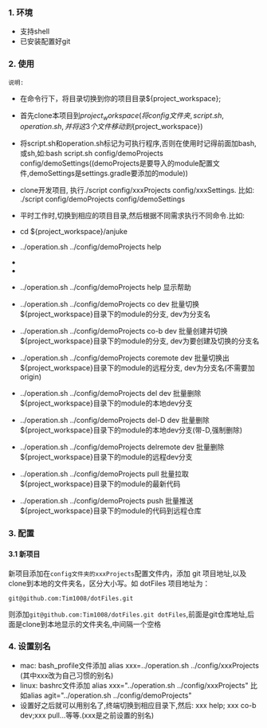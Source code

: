 ### 1. 环境
- 支持shell
- 已安装配置好git

### 2. 使用
`说明:`

- 在命令行下，将目录切换到你的项目目录${project_workspace};
- 首先clone本项目到${project_workspace}(将config文件夹,script.sh,operation.sh,并将这3个文件移动到${project_workspace})
- 将script.sh和operation.sh标记为可执行程序,否则在使用时记得前面加bash,或sh,如:bash script.sh config/demoProjects config/demoSettings((demoProjects是要导入的module配置文件,demoSettings是settings.gradle要添加的module))
- clone开发项目, 执行./script config/xxxProjects config/xxxSettings. 比如: ./script config/demoProjects config/demoSettings

- 平时工作时,切换到相应的项目目录,然后根据不同需求执行不同命令.比如:
- cd ${project_workspace}/anjuke
- ../operation.sh ../config/demoProjects help
- 
- 
- ../operation.sh ../config/demoProjects help                           显示帮助
- ../operation.sh ../config/demoProjects co dev                         批量切换${project_workspace}目录下的module的分支, dev为分支名
- ../operation.sh ../config/demoProjects co-b dev                       批量创建并切换${project_workspace}目录下的module的分支, dev为要创建及切换的分支名
- ../operation.sh ../config/demoProjects coremote dev                   批量切换出${project_workspace}目录下的module的远程分支, dev为分支名(不需要加origin)
- ../operation.sh ../config/demoProjects del dev                        批量删除${project_workspace}目录下的module的本地dev分支
- ../operation.sh ../config/demoProjects del-D dev                      批量删除${project_workspace}目录下的module的本地dev分支(带-D,强制删除)
- ../operation.sh ../config/demoProjects delremote dev                  批量删除${project_workspace}目录下的module的远程dev分支
- ../operation.sh ../config/demoProjects pull                           批量拉取${project_workspace}目录下的module的最新代码 
- ../operation.sh ../config/demoProjects push                           批量推送${project_workspace}目录下的module的代码到远程仓库


### 3. 配置
#### 3.1 新项目
新项目添加在`config文件夹的xxxProjects`配置文件内，添加 git 项目地址,以及clone到本地的文件夹名，区分大小写。如 dotFiles 项目地址为：  
```
git@github.com:Tim1008/dotFiles.git
```
则添加`git@github.com:Tim1008/dotFiles.git dotFiles`,前面是git仓库地址,后面是clone到本地显示的文件夹名,中间隔一个空格

### 4. 设置别名
- mac: bash_profile文件添加 alias xxx=../operation.sh ../config/xxxProjects   (其中xxx改为自己习惯的别名)
- linux: bashrc文件添加 alias xxx="../operation.sh ../config/xxxProjects" 比如alias agit="../operation.sh ../config/demoProjects"
- 设置好之后就可以用别名了,终端切换到相应目录下,然后: xxx help; xxx co-b dev;xxx pull...等等.(xxx是之前设置的别名)
